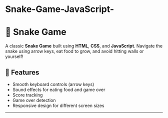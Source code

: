 # Snake-Game-JavaScript-
# 🐍 Snake Game

A classic **Snake Game** built using **HTML**, **CSS**, and **JavaScript**. Navigate the snake using arrow keys, eat food to grow, and avoid hitting walls or yourself!



## 🚀 Features

- Smooth keyboard controls (arrow keys)
- Sound effects for eating food and game over
- Score tracking
- Game over detection
- Responsive design for different screen sizes

---



